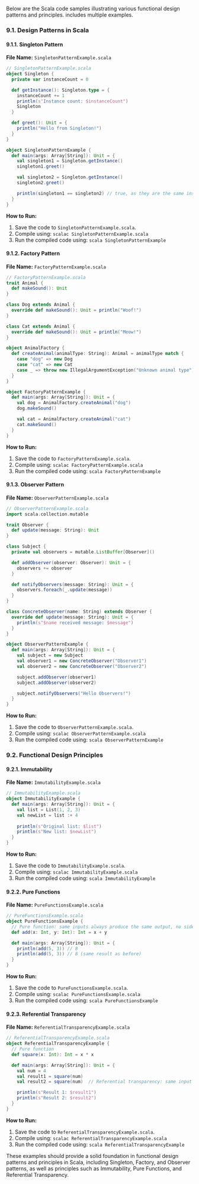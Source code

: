 Below are the Scala code samples illustrating various functional design patterns and principles. includes multiple examples.

### 9.1. Design Patterns in Scala

#### 9.1.1. Singleton Pattern

**File Name:** `SingletonPatternExample.scala`

```scala
// SingletonPatternExample.scala
object Singleton {
  private var instanceCount = 0

  def getInstance(): Singleton.type = {
    instanceCount += 1
    println(s"Instance count: $instanceCount")
    Singleton
  }

  def greet(): Unit = {
    println("Hello from Singleton!")
  }
}

object SingletonPatternExample {
  def main(args: Array[String]): Unit = {
    val singleton1 = Singleton.getInstance()
    singleton1.greet()

    val singleton2 = Singleton.getInstance()
    singleton2.greet()

    println(singleton1 == singleton2) // true, as they are the same instance
  }
}
```

**How to Run:**

1. Save the code to `SingletonPatternExample.scala`.
2. Compile using: `scalac SingletonPatternExample.scala`
3. Run the compiled code using: `scala SingletonPatternExample`

#### 9.1.2. Factory Pattern

**File Name:** `FactoryPatternExample.scala`

```scala
// FactoryPatternExample.scala
trait Animal {
  def makeSound(): Unit
}

class Dog extends Animal {
  override def makeSound(): Unit = println("Woof!")
}

class Cat extends Animal {
  override def makeSound(): Unit = println("Meow!")
}

object AnimalFactory {
  def createAnimal(animalType: String): Animal = animalType match {
    case "dog" => new Dog
    case "cat" => new Cat
    case _ => throw new IllegalArgumentException("Unknown animal type")
  }
}

object FactoryPatternExample {
  def main(args: Array[String]): Unit = {
    val dog = AnimalFactory.createAnimal("dog")
    dog.makeSound()

    val cat = AnimalFactory.createAnimal("cat")
    cat.makeSound()
  }
}
```

**How to Run:**

1. Save the code to `FactoryPatternExample.scala`.
2. Compile using: `scalac FactoryPatternExample.scala`
3. Run the compiled code using: `scala FactoryPatternExample`

#### 9.1.3. Observer Pattern

**File Name:** `ObserverPatternExample.scala`

```scala
// ObserverPatternExample.scala
import scala.collection.mutable

trait Observer {
  def update(message: String): Unit
}

class Subject {
  private val observers = mutable.ListBuffer[Observer]()

  def addObserver(observer: Observer): Unit = {
    observers += observer
  }

  def notifyObservers(message: String): Unit = {
    observers.foreach(_.update(message))
  }
}

class ConcreteObserver(name: String) extends Observer {
  override def update(message: String): Unit = {
    println(s"$name received message: $message")
  }
}

object ObserverPatternExample {
  def main(args: Array[String]): Unit = {
    val subject = new Subject
    val observer1 = new ConcreteObserver("Observer1")
    val observer2 = new ConcreteObserver("Observer2")

    subject.addObserver(observer1)
    subject.addObserver(observer2)

    subject.notifyObservers("Hello Observers!")
  }
}
```

**How to Run:**

1. Save the code to `ObserverPatternExample.scala`.
2. Compile using: `scalac ObserverPatternExample.scala`
3. Run the compiled code using: `scala ObserverPatternExample`

### 9.2. Functional Design Principles

#### 9.2.1. Immutability

**File Name:** `ImmutabilityExample.scala`

```scala
// ImmutabilityExample.scala
object ImmutabilityExample {
  def main(args: Array[String]): Unit = {
    val list = List(1, 2, 3)
    val newList = list :+ 4
    
    println(s"Original list: $list")
    println(s"New list: $newList")
  }
}
```

**How to Run:**

1. Save the code to `ImmutabilityExample.scala`.
2. Compile using: `scalac ImmutabilityExample.scala`
3. Run the compiled code using: `scala ImmutabilityExample`

#### 9.2.2. Pure Functions

**File Name:** `PureFunctionsExample.scala`

```scala
// PureFunctionsExample.scala
object PureFunctionsExample {
  // Pure function: same inputs always produce the same output, no side effects
  def add(x: Int, y: Int): Int = x + y

  def main(args: Array[String]): Unit = {
    println(add(5, 3)) // 8
    println(add(5, 3)) // 8 (same result as before)
  }
}
```

**How to Run:**

1. Save the code to `PureFunctionsExample.scala`.
2. Compile using: `scalac PureFunctionsExample.scala`
3. Run the compiled code using: `scala PureFunctionsExample`

#### 9.2.3. Referential Transparency

**File Name:** `ReferentialTransparencyExample.scala`

```scala
// ReferentialTransparencyExample.scala
object ReferentialTransparencyExample {
  // Pure function
  def square(x: Int): Int = x * x

  def main(args: Array[String]): Unit = {
    val num = 4
    val result1 = square(num)
    val result2 = square(num)  // Referential transparency: same input always yields same result

    println(s"Result 1: $result1")
    println(s"Result 2: $result2")
  }
}
```

**How to Run:**

1. Save the code to `ReferentialTransparencyExample.scala`.
2. Compile using: `scalac ReferentialTransparencyExample.scala`
3. Run the compiled code using: `scala ReferentialTransparencyExample`

These examples should provide a solid foundation in functional design patterns and principles in Scala, including Singleton, Factory, and Observer patterns, as well as principles such as Immutability, Pure Functions, and Referential Transparency.
